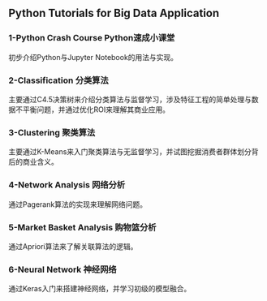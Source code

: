 ## Python Tutorials for Big Data Application
### 1-Python Crash Course Python速成小课堂
初步介绍Python与Jupyter Notebook的用法与实现。

### 2-Classification 分类算法
主要通过C4.5决策树来介绍分类算法与监督学习，涉及特征工程的简单处理与数据不平衡问题，并通过优化ROI来理解其商业应用。

### 3-Clustering 聚类算法
主要通过K-Means来入门聚类算法与无监督学习，并试图挖掘消费者群体划分背后的商业含义。

### 4-Network Analysis 网络分析
通过Pagerank算法的实现来理解网络问题。

### 5-Market Basket Analysis 购物篮分析
通过Apriori算法来了解关联算法的逻辑。

### 6-Neural Network 神经网络
通过Keras入门来搭建神经网络，并学习初级的模型融合。
